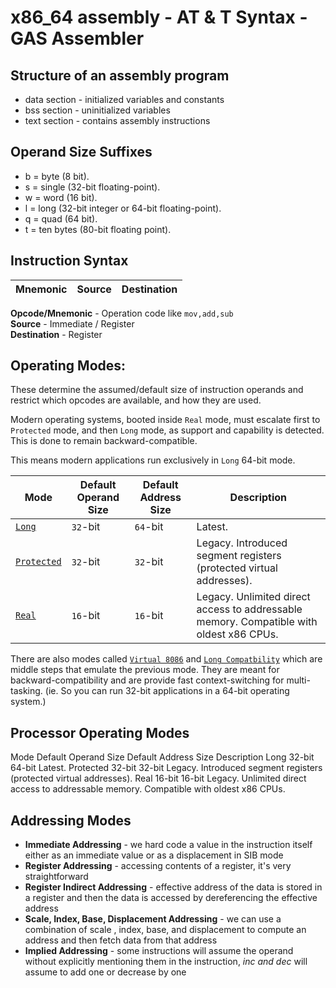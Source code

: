 # x86_64 assembly - AT & T Syntax - GAS Assembler 

## Structure of an assembly program
* data section - initialized variables and constants
* bss section -  uninitialized variables
* text section - contains assembly instructions

## Operand Size Suffixes
* b = byte (8 bit).
* s = single (32-bit floating-point).
* w = word (16 bit).
* l = long (32-bit integer or 64-bit floating-point).
* q = quad (64 bit).
* t = ten bytes (80-bit floating point).

## Instruction Syntax

| Mnemonic  | Source | Destination |   
| ------------- | ------------- | ----------- |

**Opcode/Mnemonic** - Operation code like ```mov,add,sub```  
**Source** - Immediate / Register   
**Destination** - Register   

## Operating Modes:

These determine the assumed/default size of instruction operands
and restrict which opcodes are available, and how they are used.

Modern operating systems, booted inside `Real` mode,
must escalate first to `Protected` mode, and then `Long` mode,
as support and capability is detected. This is done to remain backward-compatible.

This means modern applications run exclusively in `Long` 64-bit mode.

Mode|Default Operand Size|Default Address Size|Description
-|-|-|-
[`Long`](https://en.wikipedia.org/wiki/Long_mode) | `32`-bit | `64`-bit | Latest.
[`Protected`](https://en.wikipedia.org/wiki/Protected_mode) | `32`-bit | `32`-bit | Legacy. Introduced segment registers (protected virtual addresses).
[`Real`](https://en.wikipedia.org/wiki/Real_mode) | `16`-bit | `16`-bit | Legacy. Unlimited direct access to addressable memory. Compatible with oldest x86 CPUs.

There are also modes called [`Virtual 8086`](https://en.wikipedia.org/wiki/Virtual_8086_mode) and [`Long Compatbility`](https://en.wikipedia.org/wiki/IAMD64#Operating_modes) which are middle steps that emulate the previous mode. They are meant for backward-compatibility and are provide fast context-switching for multi-tasking. (ie. So you can run 32-bit applications in a 64-bit operating system.)


## Processor Operating Modes
Mode	Default Operand Size	Default Address Size	Description
Long	32-bit	64-bit	Latest.
Protected	32-bit	32-bit	Legacy. Introduced segment registers (protected virtual addresses).
Real	16-bit	16-bit	Legacy. Unlimited direct access to addressable memory. Compatible with oldest x86 CPUs.

## Addressing Modes
* **Immediate Addressing** - we hard code a value in the instruction itself either as an immediate value or as a displacement in SIB mode
* **Register Addressing** - accessing contents of a register, it's very straightforward 
* **Register Indirect Addressing** - effective address of the data is stored in a register and then the data is accessed by dereferencing the effective address  
* **Scale, Index, Base, Displacement Addressing** - we can use a combination of scale , index, base, and displacement to compute an address and then fetch data from that address
* **Implied Addressing** - some instructions will assume the operand without explicitly mentioning them in the instruction, _inc and dec_ will assume to add one or decrease by one 






